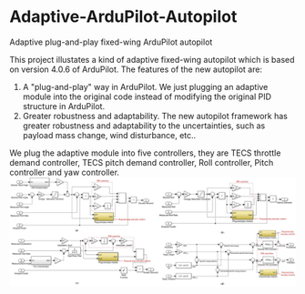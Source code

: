# Adaptive-ArduPilot-Autopilot
Adaptive plug-and-play fixed-wing ArduPilot autopilot

This project illustates a kind of adaptive fixed-wing autopilot which is based on version 4.0.6 of ArduPilot. The features of the new autopilot are:
1. A "plug-and-play" way in ArduPilot. We just plugging an adaptive module into the original code instead of modifying the original PID structure in ArduPilot.
2. Greater robustness and adaptability. The new autopilot framework has greater robustness and adaptability to the uncertainties, such as payload mass change, wind disturbance, etc..

We plug the adaptive module into five controllers, they are TECS throttle demand controller, TECS pitch demand controller, Roll controller, Pitch controller and yaw controller.
![loop](https://github.com/Friend-Peng/Adaptive-ArduPilot-Autopilot/blob/main/loop.jpg)